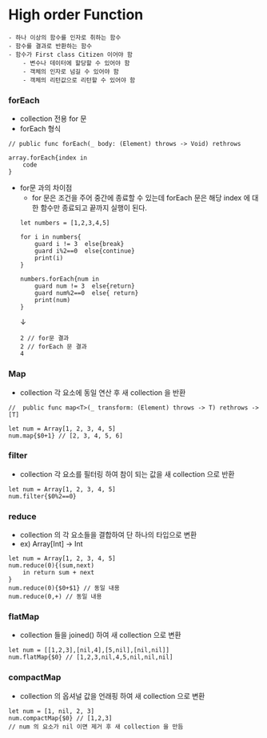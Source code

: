 # High order Function
```
- 하나 이상의 함수를 인자로 취하는 함수
- 함수를 결과로 반환하는 함수
- 함수가 First class Citizen 이어야 함
	- 변수나 데이터에 할당할 수 있어야 함
	- 객체의 인자로 넘길 수 있어야 함
	- 객체의 리턴값으로 리턴할 수 있어야 함
```

### forEach
- collection 전용 for 문
- forEach 형식
```
// public func forEach(_ body: (Element) throws -> Void) rethrows

array.forEach{index in
	code
}
```
- for문 과의 차이점
	- for 문은 조건을 주어 중간에 종료할 수 있는데 forEach 문은 해당 index 에 대한 함수만 종료되고 끝까지 실행이 된다.
	```
	let numbers = [1,2,3,4,5]

	for i in numbers{
		guard i != 3  else{break}
		guard i%2==0  else{continue}
		print(i)
	}
	
	numbers.forEach{num in
		guard num != 3  else{return}
		guard num%2==0  else{ return}
		print(num)
	}
	```
	↓
	```
	2 // for문 결과
	2 // forEach 문 결과
	4
	```
### Map
- collection 각 요소에 동일 연산 후 새 collection 을 반환
```
//  public func map<T>(_ transform: (Element) throws -> T) rethrows -> [T]

let num = Array[1, 2, 3, 4, 5]
num.map{$0+1} // [2, 3, 4, 5, 6]
```
### filter
- collection 각 요소를 필터링 하여 참이 되는 값을 새 collection 으로 반환
```
let num = Array[1, 2, 3, 4, 5]
num.filter{$0%2==0}
```

### reduce
- collection 의 각 요소들을 결합하여 단 하나의 타입으로 변환
- ex) Array[Int] → Int
```
let num = Array[1, 2, 3, 4, 5]
num.reduce(0){(sum,next)  
	in return sum + next
}
num.reduce(0){$0+$1} // 동일 내용
num.reduce(0,+) // 동일 내용
```

### flatMap
- collection 들을 joined() 하여 새 collection 으로 변환
```
let num = [[1,2,3],[nil,4],[5,nil],[nil,nil]]
num.flatMap{$0} // [1,2,3,nil,4,5,nil,nil,nil]
```


### compactMap
- collection 의 옵셔널 값을 언래핑 하여 새 collection 으로 변환
```
let num = [1, nil, 2, 3]
num.compactMap{$0} // [1,2,3]
// num 의 요소가 nil 이면 제거 후 새 collection 을 만듬
```
